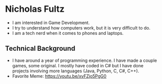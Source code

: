 # Nicholas Fultz
- I am interested in Game Development.
- I try to understand how computers work, but it is very difficult to do.
- I am a tech nerd when it comes to phones and laptops.

## Technical Background
- I have around a year of programming experience. I have made a couple games, some original. I mostly have coded in C# but I have done projects involving more languages (Java, Python, C, C#, C++).
- Favorite Meme: https://youtu.be/xvFZjo5PgG0
